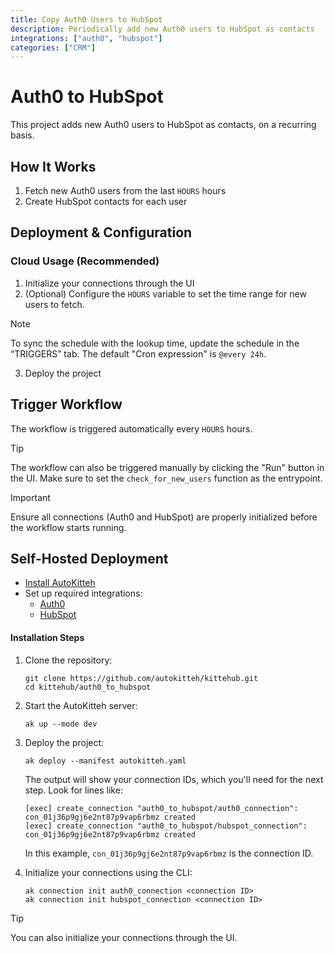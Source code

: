 ```yaml
---
title: Copy Auth0 Users to HubSpot
description: Periodically add new Auth0 users to HubSpot as contacts
integrations: ["auth0", "hubspot"]
categories: ["CRM"]
---
```


# Auth0 to HubSpot

This project adds new Auth0 users to HubSpot as contacts, on a recurring basis.

## How It Works

1. Fetch new Auth0 users from the last `HOURS` hours
2. Create HubSpot contacts for each user

## Deployment & Configuration

### Cloud Usage (Recommended)

1. Initialize your connections through the UI
2. (Optional) Configure the `HOURS` variable to set the time range for new users to fetch.

> [!NOTE]
> To sync the schedule with the lookup time, update the schedule in the “TRIGGERS” tab. The default "Cron expression" is `@every 24h`.
3. Deploy the project

## Trigger Workflow

The workflow is triggered automatically every `HOURS` hours.

> [!TIP]
> The workflow can also be triggered manually by clicking the "Run" button in the UI. Make sure to set the `check_for_new_users` function as the entrypoint.

> [!IMPORTANT]
> Ensure all connections (Auth0 and HubSpot) are properly initialized before the workflow starts running.

## Self-Hosted Deployment

- [Install AutoKitteh](https://docs.autokitteh.com/get_started/install)
- Set up required integrations:
  - [Auth0](https://docs.autokitteh.com/integrations/auth0)
  - [HubSpot](https://docs.autokitteh.com/integrations/hubspot)

#### Installation Steps

1. Clone the repository:
   ```shell
   git clone https://github.com/autokitteh/kittehub.git
   cd kittehub/auth0_to_hubspot
   ```

2. Start the AutoKitteh server:
   ```shell
   ak up --mode dev
   ```

3. Deploy the project:
   ```shell
   ak deploy --manifest autokitteh.yaml
   ```

   The output will show your connection IDs, which you'll need for the next step. Look for lines like:
   ```shell
   [exec] create_connection "auth0_to_hubspot/auth0_connection": con_01j36p9gj6e2nt87p9vap6rbmz created
   [exec] create_connection "auth0_to_hubspot/hubspot_connection": con_01j36p9gj6e2nt87p9vap6rbmz created
   ```

   In this example, `con_01j36p9gj6e2nt87p9vap6rbmz` is the connection ID.

4. Initialize your connections using the CLI:
   ```shell
   ak connection init auth0_connection <connection ID>
   ak connection init hubspot_connection <connection ID>
   ```

> [!TIP]
> You can also initialize your connections through the UI.
